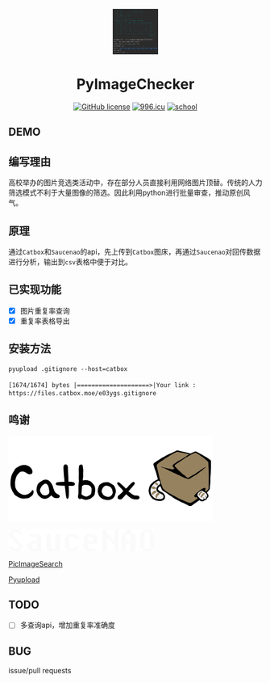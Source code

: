 <p align="center">
  <a href="https://github.com/Decimation/SmartImage">
    <img src="/img_1.png" alt="Logo" width="90" height="90">
  </a>

<h1 align="center">PyImageChecker</h1>
  
<p align="center">
<a href="https://github.com/mdjhacker/pyImageChecker"><img alt="GitHub license" src="https://img.shields.io/github/license/mdjhacker/pyImageChecker"></a>
<a href="https://996.icu"><img src="https://img.shields.io/badge/link-996.icu-red.svg" alt="996.icu" /></a>
<a href="https://www.neau.edu.cn/"><img src="https://img.shields.io/badge/school-neau-brightgreen" alt="school"/></a>
</p>

## DEMO
    
## 编写理由
高校举办的图片竞选类活动中，存在部分人员直接利用网络图片顶替。传统的人力筛选模式不利于大量图像的筛选。因此利用python进行批量审查，推动原创风气。

## 原理
通过`Catbox`和`Saucenao`的api，先上传到`Catbox`图床，再通过`Saucenao`对回传数据进行分析，输出到`csv`表格中便于对比。

## 已实现功能
- [x] 图片重复率查询
- [x] 重复率表格导出
## 安装方法
```
pyupload .gitignore --host=catbox

[1674/1674] bytes |====================>|Your link : https://files.catbox.moe/e03ygs.gitignore
```

## 鸣谢
![img.png](assert/img.png)

![img_1.png](assert/img_1.png)

[PicImageSearch](https://github.com/kitUIN/PicImageSearch)

[Pyupload](https://github.com/yukinotenshi/pyupload)
## TODO
- [ ] 多查询api，增加重复率准确度
## BUG
issue/pull requests
